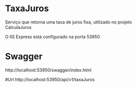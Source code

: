 # TaxaJuros
Serviço que retorna uma taxa de juros fixa, utilizado no projeto CalculaJuros

O IIS Express está configurado na porta 53950

# Swagger
http://localhost:53950/swagger/index.html

#Url
http://localhost:53950/api/v1/taxaJuros
